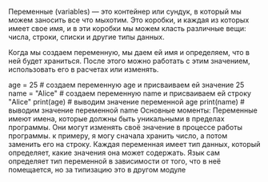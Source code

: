 Переменные (variables) — это контейнер или сундук, в который мы можем заносить все что мыхотим. Это коробки, и каждая из которых имеет свое имя, и в эти коробки мы можем класть различные вещи: числа, строки, списки и другие типы данных.

Когда мы создаем переменную, мы даем ей имя и определяем, что в ней будет храниться. После этого  можно работать с этим значением, использовать его в расчетах или изменять.


age = 25  # создаем переменную age и присваиваем ей значение 25
name = "Alice"  # создаем переменную name и присваиваем ей строку "Alice"
print(age)  # выводим значение переменной age
print(name)  # выводим значение переменной name
Основные моменты:
Переменные имеют имена, которые должны быть уникальными в пределах программы.
Они могут изменять своё значение в процессе работы программы. к примеру, я могу сначала хранить число, а потом заменить его на строку.
Каждая переменная имеет тип данных, который определяет, какие значения она может содержать. Язык сам определяет тип переменной в зависимости от того, что в неё помещается, но за типизацию это в другом модуле
